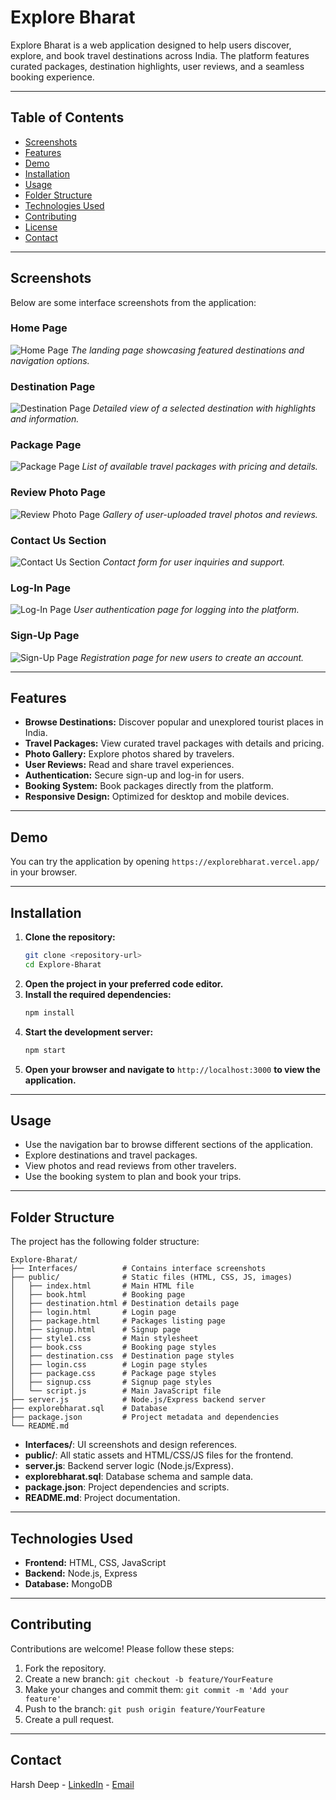 # Explore Bharat

Explore Bharat is a web application designed to help users discover, explore, and book travel destinations across India. The platform features curated packages, destination highlights, user reviews, and a seamless booking experience.

---

## Table of Contents

- [Screenshots](#screenshots)
- [Features](#features)
- [Demo](#demo)
- [Installation](#installation)
- [Usage](#usage)
- [Folder Structure](#folder-structure)
- [Technologies Used](#technologies-used)
- [Contributing](#contributing)
- [License](#license)
- [Contact](#contact)

---

## Screenshots

Below are some interface screenshots from the application:

### Home Page
![Home Page](Interfaces/Home%20Page.png)
*The landing page showcasing featured destinations and navigation options.*

### Destination Page
![Destination Page](Interfaces/Destination%20Page.png)
*Detailed view of a selected destination with highlights and information.*

### Package Page
![Package Page](Interfaces/Package%20Page.png)
*List of available travel packages with pricing and details.*

### Review Photo Page
![Review Photo Page](Interfaces/Review%20Photo%20Page.png)
*Gallery of user-uploaded travel photos and reviews.*

### Contact Us Section
![Contact Us Section](Interfaces/Contact%20Us%20Section.png)
*Contact form for user inquiries and support.*

### Log-In Page
![Log-In Page](Interfaces/Log-In%20Page.png)
*User authentication page for logging into the platform.*

### Sign-Up Page
![Sign-Up Page](Interfaces/Sign-Up%20Page.png)
*Registration page for new users to create an account.*

---

## Features

- **Browse Destinations:** Discover popular and unexplored tourist places in India.
- **Travel Packages:** View curated travel packages with details and pricing.
- **Photo Gallery:** Explore photos shared by travelers.
- **User Reviews:** Read and share travel experiences.
- **Authentication:** Secure sign-up and log-in for users.
- **Booking System:** Book packages directly from the platform.
- **Responsive Design:** Optimized for desktop and mobile devices.

---

## Demo

You can try the application by opening `https://explorebharat.vercel.app/` in your browser.

---

## Installation

1. **Clone the repository:**
   ```sh
   git clone <repository-url>
   cd Explore-Bharat
   ```
2. **Open the project in your preferred code editor.**
3. **Install the required dependencies:**
   ```sh
   npm install
   ```
4. **Start the development server:**
   ```sh
   npm start
   ```
5. **Open your browser and navigate to** `http://localhost:3000` **to view the application.**

---

## Usage

- Use the navigation bar to browse different sections of the application.
- Explore destinations and travel packages.
- View photos and read reviews from other travelers.
- Use the booking system to plan and book your trips.

---

## Folder Structure

The project has the following folder structure:

```
Explore-Bharat/
├── Interfaces/          # Contains interface screenshots
├── public/              # Static files (HTML, CSS, JS, images)
│   ├── index.html       # Main HTML file
│   ├── book.html        # Booking page
│   ├── destination.html # Destination details page
│   ├── login.html       # Login page
│   ├── package.html     # Packages listing page
│   ├── signup.html      # Signup page
│   ├── style1.css       # Main stylesheet
│   ├── book.css         # Booking page styles
│   ├── destination.css  # Destination page styles
│   ├── login.css        # Login page styles
│   ├── package.css      # Package page styles
│   ├── signup.css       # Signup page styles
│   └── script.js        # Main JavaScript file
├── server.js            # Node.js/Express backend server
├── explorebharat.sql    # Database
├── package.json         # Project metadata and dependencies
└── README.md            
```

- **Interfaces/**: UI screenshots and design references.
- **public/**: All static assets and HTML/CSS/JS files for the frontend.
- **server.js**: Backend server logic (Node.js/Express).
- **explorebharat.sql**: Database schema and sample data.
- **package.json**: Project dependencies and scripts.
- **README.md**: Project documentation.

---

## Technologies Used

- **Frontend:** HTML, CSS, JavaScript
- **Backend:** Node.js, Express
- **Database:** MongoDB

---

## Contributing

Contributions are welcome! Please follow these steps:

1. Fork the repository.
2. Create a new branch: `git checkout -b feature/YourFeature`
3. Make your changes and commit them: `git commit -m 'Add your feature'`
4. Push to the branch: `git push origin feature/YourFeature`
5. Create a pull request.

---

## Contact

Harsh Deep - [LinkedIn](https://www.linkedin.com/in/harshdeep7199/) - [Email](harshdeep7199@gmail.com)